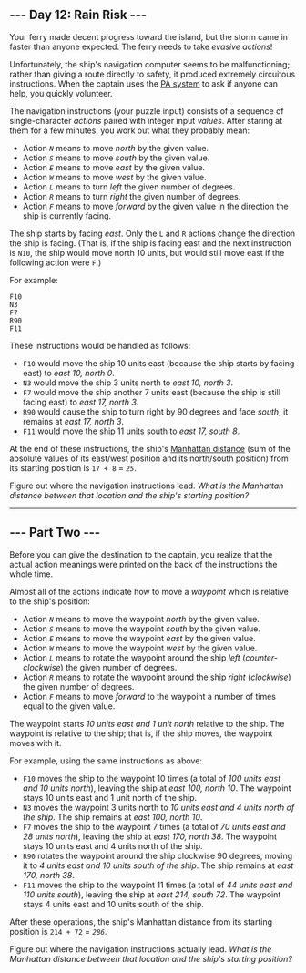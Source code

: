 --- Day 12: Rain Risk ---
-------------------------

Your ferry made decent progress toward the island, but the storm came in <span title="At least it wasn't a Category Six!">faster than anyone expected</span>. The ferry needs to take *evasive actions*!

Unfortunately, the ship's navigation computer seems to be malfunctioning; rather than giving a route directly to safety, it produced extremely circuitous instructions. When the captain uses the [PA system](https://en.wikipedia.org/wiki/Public_address_system) to ask if anyone can help, you quickly volunteer.

The navigation instructions (your puzzle input) consists of a sequence of single-character *actions* paired with integer input *values*. After staring at them for a few minutes, you work out what they probably mean:

- Action *`N`* means to move *north* by the given value.
- Action *`S`* means to move *south* by the given value.
- Action *`E`* means to move *east* by the given value.
- Action *`W`* means to move *west* by the given value.
- Action *`L`* means to turn *left* the given number of degrees.
- Action *`R`* means to turn *right* the given number of degrees.
- Action *`F`* means to move *forward* by the given value in the direction the ship is currently facing.

The ship starts by facing *east*. Only the `L` and `R` actions change the direction the ship is facing. (That is, if the ship is facing east and the next instruction is `N10`, the ship would move north 10 units, but would still move east if the following action were `F`.)

For example:

```
F10
N3
F7
R90
F11

```

These instructions would be handled as follows:

- `F10` would move the ship 10 units east (because the ship starts by facing east) to *east 10, north 0*.
- `N3` would move the ship 3 units north to *east 10, north 3*.
- `F7` would move the ship another 7 units east (because the ship is still facing east) to *east 17, north 3*.
- `R90` would cause the ship to turn right by 90 degrees and face *south*; it remains at *east 17, north 3*.
- `F11` would move the ship 11 units south to *east 17, south 8*.

At the end of these instructions, the ship's [Manhattan distance](https://en.wikipedia.org/wiki/Manhattan_distance) (sum of the absolute values of its east/west position and its north/south position) from its starting position is `17 + 8` = *`25`*.

Figure out where the navigation instructions lead. *What is the Manhattan distance between that location and the ship's starting position?*

-----

--- Part Two ---
----------------

Before you can give the destination to the captain, you realize that the actual action meanings were printed on the back of the instructions the whole time.

Almost all of the actions indicate how to move a *waypoint* which is relative to the ship's position:

- Action *`N`* means to move the waypoint *north* by the given value.
- Action *`S`* means to move the waypoint *south* by the given value.
- Action *`E`* means to move the waypoint *east* by the given value.
- Action *`W`* means to move the waypoint *west* by the given value.
- Action *`L`* means to rotate the waypoint around the ship *left* (*counter-clockwise*) the given number of degrees.
- Action *`R`* means to rotate the waypoint around the ship *right* (*clockwise*) the given number of degrees.
- Action *`F`* means to move *forward* to the waypoint a number of times equal to the given value.

The waypoint starts *10 units east and 1 unit north* relative to the ship. The waypoint is relative to the ship; that is, if the ship moves, the waypoint moves with it.

For example, using the same instructions as above:

- `F10` moves the ship to the waypoint 10 times (a total of *100 units east and 10 units north*), leaving the ship at *east 100, north 10*. The waypoint stays 10 units east and 1 unit north of the ship.
- `N3` moves the waypoint 3 units north to *10 units east and 4 units north of the ship*. The ship remains at *east 100, north 10*.
- `F7` moves the ship to the waypoint 7 times (a total of *70 units east and 28 units north*), leaving the ship at *east 170, north 38*. The waypoint stays 10 units east and 4 units north of the ship.
- `R90` rotates the waypoint around the ship clockwise 90 degrees, moving it to *4 units east and 10 units south of the ship*. The ship remains at *east 170, north 38*.
- `F11` moves the ship to the waypoint 11 times (a total of *44 units east and 110 units south*), leaving the ship at *east 214, south 72*. The waypoint stays 4 units east and 10 units south of the ship.

After these operations, the ship's Manhattan distance from its starting position is `214 + 72` = *`286`*.

Figure out where the navigation instructions actually lead. *What is the Manhattan distance between that location and the ship's starting position?*
